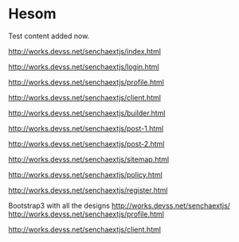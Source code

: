 # Hesom

Test content added now.

http://works.devss.net/senchaextjs/index.html

http://works.devss.net/senchaextjs/login.html

http://works.devss.net/senchaextjs/profile.html

http://works.devss.net/senchaextjs/client.html

http://works.devss.net/senchaextjs/builder.html

http://works.devss.net/senchaextjs/post-1.html

http://works.devss.net/senchaextjs/post-2.html

http://works.devss.net/senchaextjs/sitemap.html

http://works.devss.net/senchaextjs/policy.html

http://works.devss.net/senchaextjs/register.html

Bootstrap3 with all the designs
http://works.devss.net/senchaextjs/
http://works.devss.net/senchaextjs/profile.html

http://works.devss.net/senchaextjs/client.html

